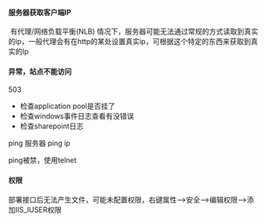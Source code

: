 #### 服务器获取客户端IP

​	有代理/网络负载平衡(NLB) 情况下，服务器可能无法通过常规的方式读取到真实的ip，一般代理会有在http的某处设置真实ip，可根据这个特定的东西来获取到真实的Ip



#### 异常，站点不能访问

503

- 检查application pool是否挂了
- 检查windows事件日志查看有没错误
- 检查sharepoint日志

ping 服务器	ping ip

ping被禁，使用telnet	



#### 权限

部署接口后无法产生文件，可能未配置权限，右键属性-->安全-->编辑权限-->添加IIS_IUSER权限

